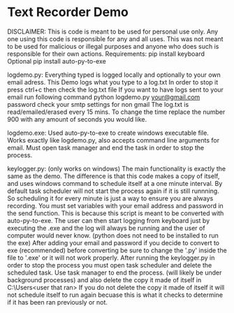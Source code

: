 # Text Recorder Demo
DISCLAIMER: 
  This is code is meant to be used for personal use only. Any one using this code is responsible for any and all uses.
  This was not meant to be used for malicious or illegal purposes and anyone who does such is responsible for their own actions. 
Requirements: pip install keyboard
Optional pip install auto-py-to-exe 


logdemo.py: 
    Everything typed is logged locally and optionally to your
own email adress. This Demo logs what you type to a log.txt
In order to stop it press ctrl+c then check the log.txt file
If you want to have logs sent to your email run following command 
python logdemo.py your@gmail.com password
check your smtp settings for non gmail 
The log.txt is read/emailed/erased every 15 mins. To change the time replace the number 900 with any amount of seconds you would like.

logdemo.exe:
  Used auto-py-to-exe to create windows executable file. 
  Works exactly like logdemo.py, also accepts command line arguments for email.
  Must open task manager and end the task in order to stop the process.

keylogger.py: (only works on windows)
  The main functionality is exactly the same as the demo.
  The difference is that this code makes a copy of itself, and uses windows command to schedule itself at a one minute interval. By
  default task scheduler will not start the process again if it is still runnning. So scheduling it for every minute is just a way to
  ensure you are always recording. You must set variables with your email address and password in the send function. This is because this
  script is meant to be converted with auto-py-to-exe. The user can then start logging from keyboard just by executing the .exe and the 
  log will always be running and the user of computer would never know. (python does not need to be installed to run the exe) After adding your email and password if you decide to convert to exe (recommended) before converting be sure to change the '.py' inside the file to '.exe' or it will not work properly. 
After running the keylogger.py in order to stop the process you must open task scheduler and delete the scheduled task. Use task manager to end the process. (will likely be under background processes) and also delete the copy it made of itself in C:\Users\<user that ran>
If you do not delete the copy it made of itself it will not schedule itself to run again becuase this is what it checks to determine if it has been ran previously or not.




